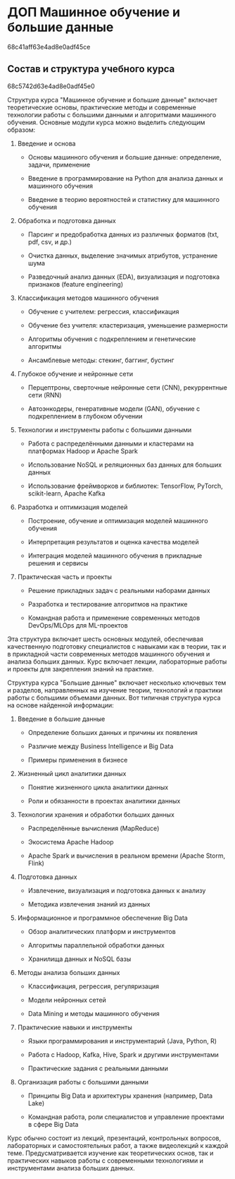 <link href="styles.css" rel="stylesheet" />

# ДОП Машинное обучение и большие данные
68c41aff63e4ad8e0adf45ce

## Состав и структура учебного курса
68c5742d63e4ad8e0adf45e0

Структура курса "Машинное обучение и большие данные" включает теоретические основы, практические методы и современные технологии работы с большими данными и алгоритмами машинного обучения. Основные модули курса можно выделить следующим образом:

1. Введение и основа

   - Основы машинного обучения и большие данные: определение, задачи, применение

   - Введение в программирование на Python для анализа данных и машинного обучения

   - Введение в теорию вероятностей и статистику для машинного обучения

2. Обработка и подготовка данных

   - Парсинг и предобработка данных из различных форматов (txt, pdf, csv, и др.)

   - Очистка данных, выделение значимых атрибутов, устранение шума

   - Разведочный анализ данных (EDA), визуализация и подготовка признаков (feature engineering)

3. Классификация методов машинного обучения

   - Обучение с учителем: регрессия, классификация

   - Обучение без учителя: кластеризация, уменьшение размерности

   - Алгоритмы обучения с подкреплением и генетические алгоритмы

   - Ансамблевые методы: стекинг, баггинг, бустинг

4. Глубокое обучение и нейронные сети

   - Перцептроны, сверточные нейронные сети (CNN), рекуррентные сети (RNN)

   - Автоэнкодеры, генеративные модели (GAN), обучение с подкреплением в глубоком обучении

5. Технологии и инструменты работы с большими данными

   - Работа с распределёнными данными и кластерами на платформах Hadoop и Apache Spark

   - Использование NoSQL и реляционных баз данных для больших данных

   - Использование фреймворков и библиотек: TensorFlow, PyTorch, scikit-learn, Apache Kafka

6. Разработка и оптимизация моделей

   - Построение, обучение и оптимизация моделей машинного обучения

   - Интерпретация результатов и оценка качества моделей

   - Интеграция моделей машинного обучения в прикладные решения и сервисы

7. Практическая часть и проекты

   - Решение прикладных задач с реальными наборами данных

   - Разработка и тестирование алгоритмов на практике

   - Командная работа и применение современных методов DevOps/MLOps для ML-проектов

Эта структура включает шесть основных модулей, обеспечивая качественную подготовку специалистов с навыками как в теории, так и в прикладной части современных методов машинного обучения и анализа больших данных. Курс включает лекции, лабораторные работы и проекты для закрепления знаний на практике.

Структура курса "Большие данные" включает несколько ключевых тем и разделов, направленных на изучение теории, технологий и практики работы с большими объемами данных. Вот типичная структура курса на основе найденной информации:

1. Введение в большие данные

   - Определение больших данных и причины их появления

   - Различие между Business Intelligence и Big Data

   - Примеры применения в бизнесе

2. Жизненный цикл аналитики данных

   - Понятие жизненного цикла аналитики данных

   - Роли и обязанности в проектах аналитики данных

3. Технологии хранения и обработки больших данных

   - Распределённые вычисления (MapReduce)

   - Экосистема Apache Hadoop

   - Apache Spark и вычисления в реальном времени (Apache Storm, Flink)

4. Подготовка данных

   - Извлечение, визуализация и подготовка данных к анализу

   - Методика извлечения знаний из данных

5. Информационное и программное обеспечение Big Data

   - Обзор аналитических платформ и инструментов

   - Алгоритмы параллельной обработки данных

   - Хранилища данных и NoSQL базы

6. Методы анализа больших данных

   - Классификация, регрессия, регуляризация

   - Модели нейронных сетей

   - Data Mining и методы машинного обучения

7. Практические навыки и инструменты

   - Языки программирования и инструментарий (Java, Python, R)

   - Работа с Hadoop, Kafka, Hive, Spark и другими инструментами

   - Практические задания с реальными данными

8. Организация работы с большими данными

   - Принципы Big Data и архитектуры хранения (например, Data Lake)

   - Командная работа, роли специалистов и управление проектами в сфере Big Data

Курс обычно состоит из лекций, презентаций, контрольных вопросов, лабораторных и самостоятельных работ, а также видеолекций к каждой теме. Предусматривается изучение как теоретических основ, так и практических навыков работы с современными технологиями и инструментами анализа больших данных.
